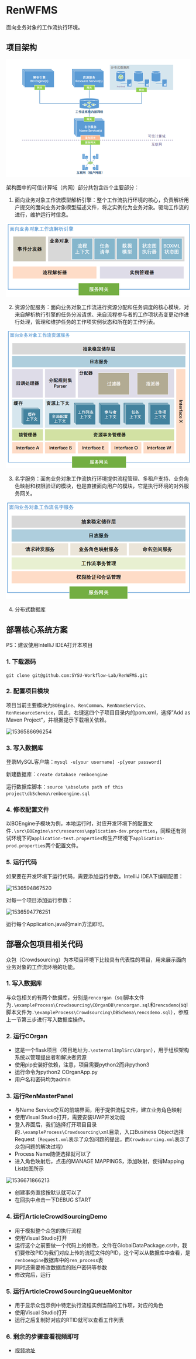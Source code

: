 # RenWFMS

面向业务对象的工作流执行环境。



## 项目架构

![整体架构](assets/1536581570818.png)

架构图中的可信计算域（内网）部分共包含四个主要部分：

1. 面向业务对象工作流模型解析引擎：整个工作流执行环境的核心，负责解析用户提交的面向业务对象模型描述文件，将之实例化为业务对象。驱动工作流的进行，维护运行时信息。

![解析引擎](assets/1536582907864.png)

2. 资源分配服务：面向业务对象工作流进行资源分配和任务调度的核心模块，对来自解析执行引擎的任务分派请求、来自流程参与者的工作项状态变更动作进行处理，管理和维护任务的工作项实例状态和所在的工作列表。

![资源调度](assets/1536584648503.png)

3. 名字服务：面向业务对象工作流执行环境提供流程管理、多租户支持、业务角色映射和权限验证的模块，也是直接面向用户的模块，它是执行环境的对外服务网关。

![名字服务](assets/1536584770312.png)

4. 分布式数据库



## 部署核心系统方案

PS：建议使用IntelliJ IDEA打开本项目

### 1. 下载源码

```git clone git@github.com:SYSU-Workflow-Lab/RenWFMS.git```

### 2. 配置项目模块

项目当前主要模块为```BOEngine```、```RenCommon```、```RenNameService```、```RenResourceService```，因此，右键这四个子项目目录内的pom.xml，选择”Add as Maven Project“，并根据提示下载相关依赖。

![1536586696254](assets/1536586696254.png)

### 3. 写入数据库

登录MySQL客户端：```mysql -u[your username] -p[your password]```

新建数据库：```create database renboengine```

运行数据库脚本：```source \absolute path of this project\dbSchema\renboengine.sql```

### 4. 修改配置文件

以BOEngine子模块为例，本地运行时，对应开发环境下的配置文件```.\src\BOEngine\src\resources\application-dev.properties```，同理还有测试环境下的```application-test.properties```和生产环境下```application-prod.properties```两个配置文件。

### 5. 运行代码

如果要在开发环境下运行代码，需要添加运行参数。IntelliJ IDEA下编辑配置：

![1536594867520](assets/1536594867520.png)

对每一个项目添加运行参数：

![1536594776251](assets/1536594776251.png)

运行每个Application.java的main方法即可。



## 部署众包项目相关代码

众包（Crowdsourcing）为本项目环境下比较具有代表性的项目，用来展示面向业务对象的工作流环境的功能。

### 1. 写入数据库

与众包相关的有两个数据库，分别是```rencorgan```（sql脚本文件为```.\exampleProcess\Crowdsourcing\COrganDB\rencorgan.sql```和```rencsdemo```(sql脚本文件为```.\exampleProcess\Crowdsourcing\DBSchema\rencsdemo.sql```），参照上一节第三步进行写入数据库操作。

### 2. 运行COrgan

- 这是一个flask项目（项目地址为```.\externalImplSrc\COrgan```），用于组织架构系统以管理提出者和解决者资源
- 使用pip安装好依赖，注意，项目需要python2而非python3
- 运行命令为python2 COrganApp.py
- 用户名和密码均为admin

### 3. 运行RenMasterPanel

- 与Name Service交互的前端界面，用于提供流程文件，建立业务角色映射
- 使用Visual Studio打开，需要安装UWP开发功能
- 登入界面后，我们选择打开项目目录的```.\exampleProcess\Crowdsourcing\xml```目录，入口Business Object选择Request（```Request.xml```表示了众包问题的提出，而```Crowdsourcing.xml```表示了众包问题的解决过程）
- Process Name随便选择就可以了
- 进入角色映射后，点击的MANAGE MAPPINGS，添加映射，使得Mapping List如图所示

![1536671866213](assets/1536671866213.png)

- 创建事务直接按默认就可以了
- 在回执中点击一下DEBUG START

### 4. 运行ArticleCrowdSourcingDemo

- 用于模拟整个众包的执行流程
- 使用Visual Studio打开
- 运行这个之前要做一个代码上的修改，文件在GlobalDataPackage.cs中，我们要修改PID为我们对应上传的流程文件的PID，这个可以从数据库中查看，是```renboengine```数据库中的```ren_process```表
- 同时还需要修改数据库的账户密码等参数
- 修改完后，运行

### 5. 运行ArticleCrowdSourcingQueueMonitor

- 用于显示众包示例中特定执行流程实例当前的工作项，对应的角色
- 使用Visual Studio打开
- 运行之后复制好对应的RTID就可以查看工作列表

### 6. 剩余的步骤查看视频即可

- [视频地址](http://v.youku.com/v_show/id_XMzgyMDAzNTE4NA==.html?spm=a2h3j.8428770.3416059.1)

